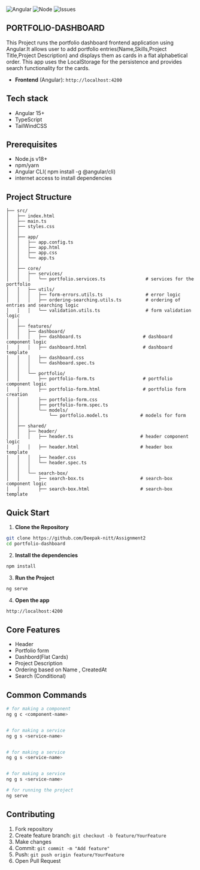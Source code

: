 ![Angular](https://img.shields.io/badge/angular-20.0-red?logo=angular)
![Node](https://img.shields.io/badge/node-20.x-green?logo=node.js)
![Issues](https://img.shields.io/github/issues/Deepak-nitt/Assignment2)




## PORTFOLIO-DASHBOARD
This Project runs the portfolio dashboard frontend application using Angular.It allows user to add portfolio entries(Name,Skills,Project Title,Project Description) and displays them as cards in a flat alphabetical order. This app uses the LocalStorage for the persistence and provides search functionality for the cards.



- **Frontend** (Angular): `http://localhost:4200`
## Tech stack
- Angular 15+
- TypeScript
- TailWindCSS

## Prerequisites
- Node.js v18+
- npm/yarn
- Angular CLI( npm install -g @angular/cli)
- internet access to install dependencies

## Project Structure
```
├── src/
│   ├── index.html
│   ├── main.ts
│   ├── styles.css
│   │
│   ├── app/
│   │   ├── app.config.ts
│   │   ├── app.html
│   │   ├── app.css
│   │   └── app.ts
│   │
│   ├── core/
│   │   ├── services/
│   │   │   └── portfolio.services.ts               # services for the portfolio
│   │   ├── utils/
│   │   │   ├── form-errors.utils.ts                # error logic 
│   │   │   ├── ordering-searching.utils.ts         # ordering of entries and searching logic
│   │   │   └── validation.utils.ts                 # form validation logic
│   │
│   ├── features/
│   │   ├── dashboard/
│   │   │   ├── dashboard.ts                       # dashboard component logic
│   │   │   ├── dashboard.html                     # dashboard template 
│   │   │   ├── dashboard.css
│   │   │   └── dashboard.spec.ts
│   │   │
│   │   └── portfolio/
│   │       ├── portfolio-form.ts                  # portfolio component logic
│   │       ├── portfolio-form.html                # portfolio form creation 
│   │       ├── portfolio-form.css
│   │       ├── portfolio-form.spec.ts
│   │       └── models/
│   │           └── portfolio.model.ts            # models for form 
│   │
│   ├── shared/
│   │   ├── header/
│   │   │   ├── header.ts                         # header component logic
│   │   │   ├── header.html                       # header box template
│   │   │   ├── header.css
│   │   │   └── header.spec.ts
│   │   │
│   │   └── search-box/
│   │       ├── search-box.ts                     # search-box component logic
│   │       ├── search-box.html                   # search-box template

```
## Quick Start
1. **Clone the Repository**
```bash
git clone https://github.com/Deepak-nitt/Assignment2
cd portfolio-dashboard
```
2. **Install the dependencies**
``` bash
npm install
```

3. **Run the Project**
```bash
ng serve
```
4. **Open the app**
``` bash
http://localhost:4200
```

## Core Features
- Header
- Portfolio form
- Dashbord(Flat Cards)
- Project Description
- Ordering based on Name , CreatedAt
- Search (Conditional)

## Common Commands

```bash
# for making a component
ng g c <component-name>


# for making a service
ng g s <service-name>


# for making a service
ng g s <service-name>


# for making a service
ng g s <service-name>

# for running the project
ng serve

```
## Contributing
1. Fork repository
2. Create feature branch: `git checkout -b feature/YourFeature`
3. Make changes
4. Commit: `git commit -m "Add feature"`
5. Push: `git push origin feature/YourFeature`
6. Open Pull Request







